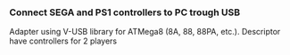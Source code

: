 ### Connect SEGA and PS1 controllers to PC trough USB

Adapter using V-USB library for ATMega8 (8A, 88, 88PA, etc.). Descriptor have controllers for 2 players

